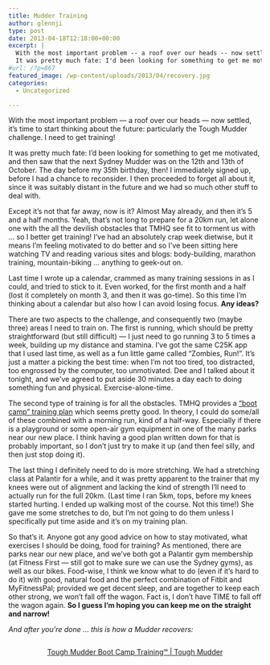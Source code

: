 ```yaml
---
title: Mudder Training
author: glennji
type: post
date: 2013-04-18T12:18:00+00:00
excerpt: |
  With the most important problem -- a roof over our heads -- now settled, it's time to start thinking about the future: particularly the Tough Mudder challenge. I need to get training!
  It was pretty much fate: I'd been looking for something to get me motivated, and then saw that the next Sydney Mudder was on the 12th and 13th of October. The day before my 35th birthday, then! I immediately signed up, before I had a chance to reconsider. I then proceeded to forget all about it, since it was suitably distant in the future and we had so much other stuff to deal with.
#url: /?p=867
featured_image: /wp-content/uploads/2013/04/recovery.jpg
categories:
  - Uncategorized

---
```

With the most important problem &#8212; a roof over our heads &#8212; now settled, it&#8217;s time to start thinking about the future: particularly the Tough Mudder challenge. I need to get training!
  
It was pretty much fate: I&#8217;d been looking for something to get me motivated, and then saw that the next Sydney Mudder was on the 12th and 13th of October. The day before my 35th birthday, then! I immediately signed up, before I had a chance to reconsider. I then proceeded to forget all about it, since it was suitably distant in the future and we had so much other stuff to deal with.<!--more-->


  
Except it&#8217;s not that far away, now is it? Almost May already, and then it&#8217;s 5 and a half months. Yeah, that&#8217;s not long to prepare for a 20km run, let alone one with the all the devilish obstacles that TMHQ see fit to torment us with &#8230; so I better get training! I&#8217;ve had an absolutely crap week dietwise, but it means I&#8217;m feeling motivated to do better and so I&#8217;ve been sitting here watching TV and reading various sites and blogs: body-building, marathon training, mountain-biking &#8230; anything to geek-out on.
  
Last time I wrote up a calendar, crammed as many training sessions in as I could, and tried to stick to it. Even worked, for the first month and a half (lost it completely on month 3, and then it was go-time). So this time I&#8217;m thinking about a calendar but also how I can avoid losing focus. **Any ideas?**
  
There are two aspects to the challenge, and consequently two (maybe three) areas I need to train on. The first is running, which should be pretty straightforward (but still difficult) &#8212; I just need to go running 3 to 5 times a week, building up my distance and stamina. I&#8217;ve got the same C25K app that I used last time, as well as a fun little game called &#8220;Zombies, Run!&#8221;. It&#8217;s just a matter a picking the best time: when I&#8217;m not too tired, too distracted, too engrossed by the computer, too unmotivated. Dee and I talked about it tonight, and we&#8217;ve agreed to put aside 30 minutes a day each to doing something fun and physical. Exercise-alone-time.
  
The second type of training is for all the obstacles. TMHQ provides a [&#8220;boot camp&#8221; training plan][1] which seems pretty good. In theory, I could do some/all of these combined with a morning run, kind of a half-way. Especially if there is a playground or some open-air gym equipment in one of the many parks near our new place. I think having a good plan written down for that is probably important, so I don&#8217;t just try to make it up (and then feel silly, and then just stop doing it).
  
The last thing I definitely need to do is more stretching. We had a stretching class at Palantir for a while, and it was pretty apparent to the trainer that my knees were out of alignment and lacking the kind of strength I&#8217;ll need to actually run for the full 20km. (Last time I ran 5km, tops, before my knees started hurting. I ended up walking most of the course. Not this time!) She gave me some stretches to do, but I&#8217;m not going to do them unless I specifically put time aside and it&#8217;s on my training plan.
  
So that&#8217;s it. Anyone got any good advice on how to stay motivated, what exercises I should be doing, food for training? As mentioned, there are parks near our new place, and we&#8217;ve both got a Palantir gym membership (at Fitness First &#8212; still got to make sure we can use the Sydney gyms), as well as our bikes. Food-wise, I think we know what to do (even if it&#8217;s hard to do it) with good, natural food and the perfect combination of Fitbit and MyFitnessPal; provided we get decent sleep, and are together to keep each other strong, we won&#8217;t fall off the wagon. Fact is, I don&#8217;t have TIME to fall off the wagon again. **So I guess I&#8217;m hoping you can keep me on the straight and narrow!**
  
_And after you&#8217;re done &#8230; this is how a Mudder recovers:_

> <img style="display: block; margin-left: auto; margin-right: auto;" src="/wp-content/uploads/2013/04/recovery.jpg" alt="" />

<p style="text-align: center;">
  <a href="http://toughmudder.com/tough-mudder-boot-camp-training/">Tough Mudder Boot Camp Training℠ | Tough Mudder</a>
</p>

 [1]: http://toughmudder.com/tough-mudder-boot-camp-training/
